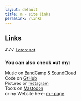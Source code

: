 ```yaml
---
layout: default
title: m - site links
permalink: /links
---
```


## Links

♪♪♪ [Latest set](https://soundcloud.com/matisme/livebabas_bd_bash_part_2of4/s-vuBhAoi6GXN?si=4b23911a6c3a4108a23bc962259b1e67&utm_source=clipboard&utm_medium=text&utm_campaign=social_sharing)

### You can also check out my:  

Music on [BandCamp](https://matisme.bandcamp.com/) & [SoundCloud](https://soundcloud.com/matisme/tracks)  
Code on [GitHub](https://github.com/matis-io)  
Pictures on [Instagram](https://www.instagram.com/matis.me/)  
Toots on <a rel="me" href="https://fosstodon.org/@matis_io">Mastodon</a>  
or my Website here: [m - page](https://matis-io.github.io/m-site/)  